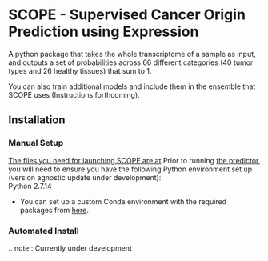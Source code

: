 # SCOPE - Supervised Cancer Origin Prediction using Expression  
A python package that takes the whole transcriptome of a sample as input, and outputs a set of probabilities across 66 different categories (40 tumor types and 26 healthy tissues) that sum to 1.  

You can also train additional models and include them in the ensemble that SCOPE uses (Instructions forthcoming).  

## Installation  
### Manual Setup  
[The files you need for launching SCOPE are at](cancerscope/bin)
Prior to running [the predictor](cancerscope/bin/lasagne_SCOPE_testsample.py), you will need to ensure you have the following Python environment set up (version agnostic update under development):  
Python 2.7.14  
- You can set up a custom Conda environment with the required packages from [here](cancerscope/cancerscope/bin/conda_env.yml).  

### Automated Install  
.. note:: Currently under development  



